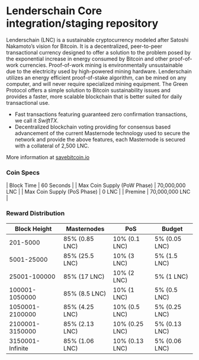 Lenderschain Core integration/staging repository
=================================================

Lenderschain (LNC) is a sustainable cryptocurrency modeled after Satoshi Nakamoto’s vision for Bitcoin. It is a decentralized, peer-to-peer transactional currency designed to offer a solution to the problem posed by the exponential increase in energy consumed by Bitcoin and other proof-of-work currencies. Proof-of-work mining is environmentally unsustainable due to the electricity used by high-powered mining hardware. Lenderschain utilizes an energy efficient proof-of-stake algorithm, can be mined on any computer, and will never require specialized mining equipment. The Green Protocol offers a simple solution to Bitcoin sustainability issues and provides a faster, more scalable blockchain that is better suited for daily transactional use.

- Fast transactions featuring guaranteed zero confirmation transactions, we call it _SwiftTX_.
- Decentralized blockchain voting providing for consensus based advancement of the current Masternode
  technology used to secure the network and provide the above features, each Masternode is secured
  with a collateral of 2,500 LNC.

More information at [savebitcoin.io](http://www.savebitcoin.io)

### Coin Specs
| Block Time                  | 60 Seconds      |
| Max Coin Supply (PoW Phase) | 70,000,000 LNC    |
| Max Coin Supply (PoS Phase) | 0 LNC |
| Premine                     | 70,000,000 LNC    |

### Reward Distribution

| **Block Height** | **Masternodes**  | **PoS**          | **Budget**      |
|------------------|------------------|------------------|-----------------|
| 201-5000         | 85% (0.85 LNC)  | 10% (0.1 LNC)   | 5% (0.05 LNC)  |
| 5001-25000       | 85% (25.5 LNC)  | 10% (3 LNC)     | 5% (1.5 LNC)   |
| 25001-100000     | 85% (17 LNC)    | 10% (2 LNC)     | 5% (1 LNC)     |
| 100001-1050000   | 85% (8.5 LNC)   | 10% (1 LNC)     | 5% (0.5 LNC)   |
| 1050001-2100000  | 85% (4.25 LNC)  | 10% (0.5 LNC)   | 5% (0.25 LNC)  |
| 2100001-3150000  | 85% (2.13 LNC)  | 10% (0.25 LNC)  | 5% (0.13 LNC)  |
| 3150001-Infinite | 85% (1.06 LNC)  | 10% (0.13 LNC)  | 5% (0.06 LNC)  |
